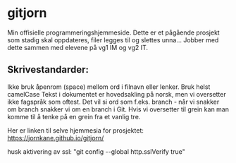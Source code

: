 # gitjorn
Min offisielle programmeringshjemmeside. 
Dette er et pågående prosjekt som stadig skal oppdateres, filer legges til og slettes unna...
Jobber med dette sammen med elevene på vg1 IM og vg2 IT. 
## Skrivestandarder:
Ikke bruk åpenrom (space) mellom ord i filnavn eller lenker. Bruk helst camelCase
Tekst i dokumentet er hovedsakling på norsk, men vi oversetter ikke fagspråk som oftest. 
Det vil si ord som f.eks. branch - når vi snakker om branch snakker vi om en branch i Git. 
Hvis vi oversetter til grein kan man komme til å tenke på en grein fra et vanlig tre. 

Her er linken til selve hjemmesia for prosjektet:
https://jornkane.github.io/gitjorn/

husk aktivering av ssl: "git config --global http.sslVerify true"
